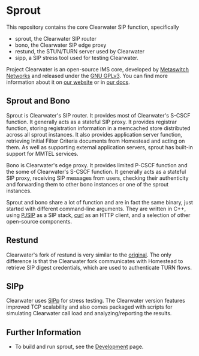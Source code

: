 # Sprout

This repository contains the core Clearwater SIP function, specifically

*   sprout, the Clearwater SIP router
*   bono, the Clearwater SIP edge proxy
*   restund, the STUN/TURN server used by Clearwater
*   sipp, a SIP stress tool used for testing Clearwater.

Project Clearwater is an open-source IMS core, developed by [Metaswitch Networks](http://www.metaswitch.com) and released under the [GNU GPLv3](http://www.projectclearwater.org/download/license/). You can find more information about it on [our website](http://www.projectclearwater.org/) or in [our docs](http://clearwater.readthedocs.org/en/stable/).

## Sprout and Bono

Sprout is Clearwater's SIP router.  It provides most of Clearwater's S-CSCF
function.  It generally acts as a stateful SIP proxy.  It provides registrar
function, storing registration information in a memcached store distributed
across all sprout instances.  It also provides application server function,
retrieving Initial Filter Criteria documents from Homestead and acting on
them.  As well as supporting external application servers, sprout has built-in
support for MMTEL services.

Bono is Clearwater's edge proxy.  It provides limited P-CSCF function and the
some of Clearwater's S-CSCF function.  It generally acts as a stateful SIP
proxy, receiving SIP messages from users, checking their authenticity and
forwarding them to other bono instances or one of the sprout instances.

Sprout and bono share a lot of function and are in fact the same binary, just
started with different command-line arguments.  They are written in C++, using
[PJSIP](http://www.pjsip.org/) as a SIP stack, [curl](http://curl.haxx.se/) as
an HTTP client, and a selection of other open-source components.

## Restund

Clearwater's fork of restund is very similar to the
[original](http://www.creytiv.com/restund.html).  The only difference is that
the Clearwater fork communicates with Homestead to retrieve SIP digest
credentials, which are used to authenticate TURN flows.

## SIPp

Clearwater uses [SIPp](http://sipp.sourceforge.net/) for stress testing.  The
Clearwater version features improved TCP scalability and also comes packaged
with scripts for simulating Clearwater call load and analyzing/reporting the
results.

## Further Information

*   To build and run sprout, see the [Development](docs/Development.md) page.
